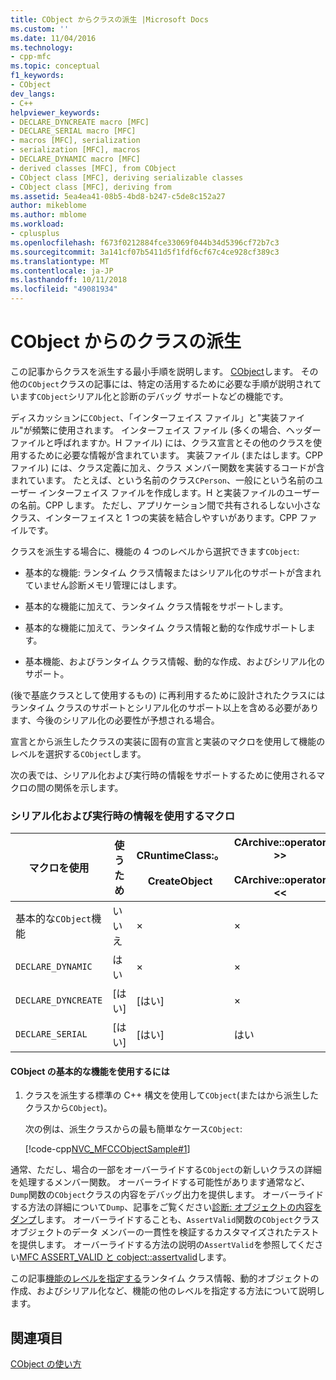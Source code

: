 ```yaml
---
title: CObject からクラスの派生 |Microsoft Docs
ms.custom: ''
ms.date: 11/04/2016
ms.technology:
- cpp-mfc
ms.topic: conceptual
f1_keywords:
- CObject
dev_langs:
- C++
helpviewer_keywords:
- DECLARE_DYNCREATE macro [MFC]
- DECLARE_SERIAL macro [MFC]
- macros [MFC], serialization
- serialization [MFC], macros
- DECLARE_DYNAMIC macro [MFC]
- derived classes [MFC], from CObject
- CObject class [MFC], deriving serializable classes
- CObject class [MFC], deriving from
ms.assetid: 5ea4ea41-08b5-4bd8-b247-c5de8c152a27
author: mikeblome
ms.author: mblome
ms.workload:
- cplusplus
ms.openlocfilehash: f673f0212884fce33069f044b34d5396cf72b7c3
ms.sourcegitcommit: 3a141cf07b5411d5f1fdf6cf67c4ce928cf389c3
ms.translationtype: MT
ms.contentlocale: ja-JP
ms.lasthandoff: 10/11/2018
ms.locfileid: "49081934"
---
```

# <a name="deriving-a-class-from-cobject"></a>CObject からのクラスの派生

この記事からクラスを派生する最小手順を説明します。 [CObject](../mfc/reference/cobject-class.md)します。 その他の`CObject`クラスの記事には、特定の活用するために必要な手順が説明されています`CObject`シリアル化と診断のデバッグ サポートなどの機能です。

ディスカッションに`CObject`、「インターフェイス ファイル」と"実装ファイル"が頻繁に使用されます。 インターフェイス ファイル (多くの場合、ヘッダー ファイルと呼ばれますか。H ファイル) には、クラス宣言とその他のクラスを使用するために必要な情報が含まれています。 実装ファイル (またはします。CPP ファイル) には、クラス定義に加え、クラス メンバー関数を実装するコードが含まれています。 たとえば、という名前のクラス`CPerson`、一般にという名前のユーザー インターフェイス ファイルを作成します。H と実装ファイルのユーザーの名前。CPP します。 ただし、アプリケーション間で共有されるしない小さなクラス、インターフェイスと 1 つの実装を結合しやすいがあります。CPP ファイルです。

クラスを派生する場合に、機能の 4 つのレベルから選択できます`CObject`:

- 基本的な機能: ランタイム クラス情報またはシリアル化のサポートが含まれていません診断メモリ管理にはします。

- 基本的な機能に加えて、ランタイム クラス情報をサポートします。

- 基本的な機能に加えて、ランタイム クラス情報と動的な作成サポートします。

- 基本機能、およびランタイム クラス情報、動的な作成、およびシリアル化のサポート。

(後で基底クラスとして使用するもの) に再利用するために設計されたクラスにはランタイム クラスのサポートとシリアル化のサポート以上を含める必要があります、今後のシリアル化の必要性が予想される場合。

宣言とから派生したクラスの実装に固有の宣言と実装のマクロを使用して機能のレベルを選択する`CObject`します。

次の表では、シリアル化および実行時の情報をサポートするために使用されるマクロの間の関係を示します。

### <a name="macros-used-for-serialization-and-run-time-information"></a>シリアル化および実行時の情報を使用するマクロ

|マクロを使用|使うため|CRuntimeClass:。<br /><br /> CreateObject|CArchive::operator >><br /><br /> CArchive::operator <<|
|----------------|-----------------------|--------------------------------------|-------------------------------------------------------|
|基本的な`CObject`機能|いいえ|×|×|
|`DECLARE_DYNAMIC`|はい|×|×|
|`DECLARE_DYNCREATE`|[はい]|[はい]|×|
|`DECLARE_SERIAL`|[はい]|[はい]|はい|

#### <a name="to-use-basic-cobject-functionality"></a>CObject の基本的な機能を使用するには

1. クラスを派生する標準の C++ 構文を使用して`CObject`(またはから派生したクラスから`CObject`)。

     次の例は、派生クラスからの最も簡単なケース`CObject`:

     [!code-cpp[NVC_MFCCObjectSample#1](../mfc/codesnippet/cpp/deriving-a-class-from-cobject_1.h)]

通常、ただし、場合の一部をオーバーライドする`CObject`の新しいクラスの詳細を処理するメンバー関数。 オーバーライドする可能性があります通常など、`Dump`関数の`CObject`クラスの内容をデバッグ出力を提供します。 オーバーライドする方法の詳細について`Dump`、記事をご覧ください[診断: オブジェクトの内容をダンプ](/previous-versions/visualstudio/visual-studio-2010/sc15kz85)します。 オーバーライドすることも、`AssertValid`関数の`CObject`クラス オブジェクトのデータ メンバーの一貫性を検証するカスタマイズされたテストを提供します。 オーバーライドする方法の説明の`AssertValid`を参照してください[MFC ASSERT_VALID と cobject::assertvalid](/previous-versions/visualstudio/visual-studio-2010/38z04tfa)します。

この記事[機能のレベルを指定する](../mfc/specifying-levels-of-functionality.md)ランタイム クラス情報、動的オブジェクトの作成、およびシリアル化など、機能の他のレベルを指定する方法について説明します。

## <a name="see-also"></a>関連項目

[CObject の使い方](../mfc/using-cobject.md)

